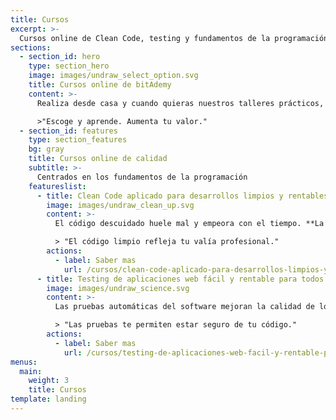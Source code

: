 ```yaml
---
title: Cursos
excerpt: >-
  Cursos online de Clean Code, testing y fundamentos de la programación.
sections:
  - section_id: hero
    type: section_hero
    image: images/undraw_select_option.svg
    title: Cursos online de bitAdemy
    content: >-
      Realiza desde casa y cuando quieras nuestros talleres prácticos, cortos y eficaces.

      >"Escoge y aprende. Aumenta tu valor."
  - section_id: features
    type: section_features
    bg: gray
    title: Cursos online de calidad
    subtitle: >-
      Centrados en los fundamentos de la programación
    featureslist:
      - title: Clean Code aplicado para desarrollos limpios y rentables
        image: images/undraw_clean_up.svg
        content: >-
          El código descuidado huele mal y empeora con el tiempo. **La artesanía del software cuida la escritura para crear código limpio**. Transfórmate con este curso en artesano del software.

          > "El código limpio refleja tu valía profesional."
        actions:
          - label: Saber mas
            url: /cursos/clean-code-aplicado-para-desarrollos-limpios-y-rentables/
      - title: Testing de aplicaciones web fácil y rentable para todos
        image: images/undraw_science.svg
        content: >-
          Las pruebas automáticas del software mejoran la calidad de los programas. **Los tests descubren bugs y reducen los tiempos de mantenimiento**. Pero lo mejor es que pueden ser divertidas y desde luego rentables.

          > "Las pruebas te permiten estar seguro de tu código."
        actions:
          - label: Saber mas
            url: /cursos/testing-de-aplicaciones-web-facil-y-rentable-para-todos/
menus:
  main:
    weight: 3
    title: Cursos
template: landing
---
```

